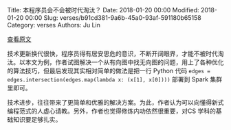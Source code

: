 Title: 本程序员会不会被时代淘汰？
Date: 2018-01-20 00:00
Modified: 2018-01-20 00:00
Slug: verses/b91cd381-9a6b-45a0-93af-591180b65158
Category: verses
Authors: Ju Lin

[查看原文](https://software.intel.com/en-us/blogs/2017/11/27/am-i-becoming-obsolete)

技术更新换代很快，程序员得有居安思危的意识，不断开阔眼界，才能不被时代淘汰。以本文为例，作者试图解决一个从有向图中找无向图的问题，用上了各种优化的算法技巧，但最后发现其实相对简单的做法是把一行 Python 代码 `edges = edges.intersection(edges.map(lambda x: (x[1], x[0])))` 部署到 Spark 集群里即可。

技术进步，往往带来了更简单和优雅的解决方案。为此，作者认为可以向懂得新式编程范式的人虚心请教。另外，作者也觉得修炼内功依然很重要，对CS 学科的基础知识要足够扎实。